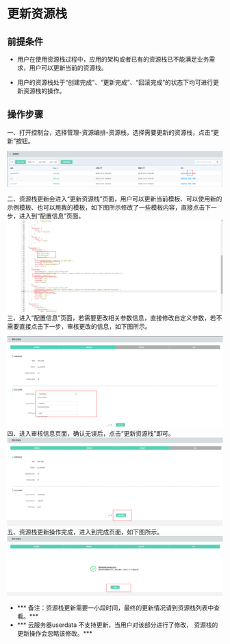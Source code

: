 # 更新资源栈

## 前提条件

- 用户在使用资源栈过程中，应用的架构或者已有的资源栈已不能满足业务需求，用户可以更新当前的资源栈。 

- 用户的资源栈处于“创建完成”、“更新完成”、“回滚完成”的状态下均可进行更新资源栈的操作。

## 操作步骤

一、打开控制台，选择管理-资源编排-资源栈，选择需要更新的资源栈，点击“更新”按钮。

![](https://raw.githubusercontent.com/jdclouddocs/cn/resource-orchestration/image/resource/update001.png)

二、资源栈更新会进入“更新资源栈”页面，用户可以更新当前模板、可以使用新的示例模板、也可以用我的模板，如下图所示修改了一些模板内容，直接点击下一步，进入到“配置信息”页面。
![](https://raw.githubusercontent.com/jdclouddocs/cn/resource-orchestration/image/resource/update002.png)
三、进入“配置信息”页面，若需要更改相关参数信息，直接修改自定义参数，若不需要直接点击下一步，审核更改的信息，如下图所示。

![](https://raw.githubusercontent.com/jdclouddocs/cn/resource-orchestration/image/resource/update003.png)
四、进入审核信息页面，确认无误后，点击“更新资源栈”即可。
![](https://raw.githubusercontent.com/jdclouddocs/cn/resource-orchestration/image/resource/update004.png)
五、资源栈更新操作完成，进入到完成页面，如下图所示。
![](https://raw.githubusercontent.com/jdclouddocs/cn/resource-orchestration/image/resource/update005.png)

- *** 备注：资源栈更新需要一小段时间，最终的更新情况请到资源栈列表中查看。***
- ***      云服务器userdata 不支持更新，当用户对该部分进行了修改， 资源栈的更新操作会忽略该修改。***

